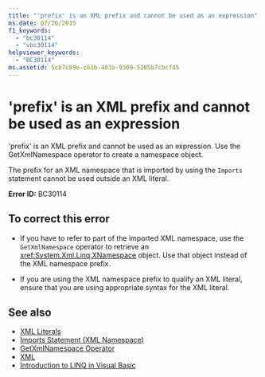 ```yaml
---
title: "'prefix' is an XML prefix and cannot be used as an expression"
ms.date: 07/20/2015
f1_keywords: 
  - "bc30114"
  - "vbc30114"
helpviewer_keywords: 
  - "BC30114"
ms.assetid: 5cb7c89e-c61b-483a-9369-5285b7cbcf45
---
```

# 'prefix' is an XML prefix and cannot be used as an expression
'prefix' is an XML prefix and cannot be used as an expression. Use the GetXmlNamespace operator to create a namespace object.  
  
 The prefix for an XML namespace that is imported by using the `Imports` statement cannot be used outside an XML literal.  
  
 **Error ID:** BC30114  
  
## To correct this error  
  
- If you have to refer to part of the imported XML namespace, use the `GetXmlNamespace` operator to retrieve an <xref:System.Xml.Linq.XNamespace> object. Use that object instead of the XML namespace prefix.  
  
- If you are using the XML namespace prefix to qualify an XML literal, ensure that you are using appropriate syntax for the XML literal.  
  
## See also

- [XML Literals](../../visual-basic/language-reference/xml-literals/index.md)
- [Imports Statement (XML Namespace)](../../visual-basic/language-reference/statements/imports-statement-xml-namespace.md)
- [GetXmlNamespace Operator](../../visual-basic/language-reference/operators/getxmlnamespace-operator.md)
- [XML](../../visual-basic/programming-guide/language-features/xml/index.md)
- [Introduction to LINQ in Visual Basic](../../visual-basic/programming-guide/language-features/linq/introduction-to-linq.md)
